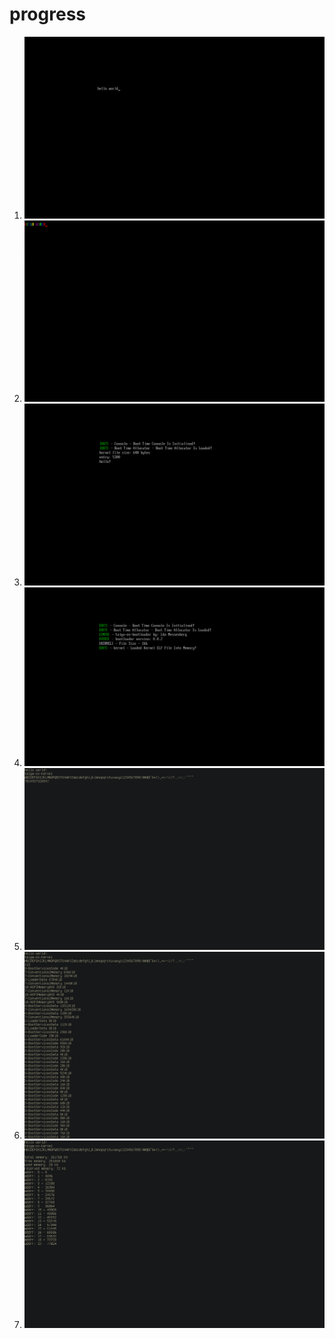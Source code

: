 # progress

 1. 
    ![](../images/screenshots/1_hello_world.png)
2. 
    ![](../images/screenshots/2_hello_world_colours.png)
 3. 
    ![](../images/screenshots/3_loading_kernel.png)
4. 
    ![](../images/screenshots/4_extra_info.png)
5. 
    ![](../images/screenshots/5_loaded_font_to_kernel.png)    
6. 
    ![](../images/screenshots/6_got_memory_map.png)
7.
    ![](../images/screenshots/7_memory_paging.png)